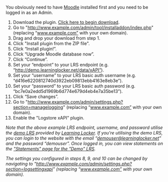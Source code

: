 You obviously need to have [Moodle](https://moodle.org/) installed first and you need to be logged in as an Admin.

1. Download the plugin. [Click here to begin download](../xapi.zip?raw=true).
2. Go to "http://www.example.com/admin/tool/installaddon/index.php" (replacing “www.example.com” with your own domain).
3. Drag and drop your download from step 1.
4. Click "Install plugin from the ZIP file".
5. Click “Install plugin!”.
6. Click “Upgrade Moodle database now”.
7. Click “Continue”.
8. Set your “endpoint” to your LRS endpoint (e.g. “http://demo.learninglocker.net/data/xAPI”).
9. Set your “username” to your LRS basic auth username (e.g. “d416e6220812740d3922eb09813ebb4163e8eb3e”).
10. Set your “password” to your LRS basic auth password (e.g. “bc7e0a2edd5d1969b6d774e679d4eb4e7a35be13”).
11. Click “Save changes”.
12. Go to "http://www.example.com/admin/settings.php?section=managelogging" (replacing “www.example.com” with your own domain).
13. Enable the "Logstore xAPI" plugin.

*Note that the above example LRS endpoint, username, and password utilise the [demo LRS](http://demo.learninglocker.net/) provided by [Learning Locker](http://learninglocker.net/). If you're utilising the demo LRS, you can login to the website with the email “demouser@learninglocker.net” and the password “demouser”. Once logged in, you can view statements on the ["Statements" page for the "Demo" LRS](http://demo.learninglocker.net/lrs/554a45e98fbdd7cd406c171e/statements).*

*The settings you configured in steps 8, 9, and 10 can be changed by navigating to "http://www.example.com/admin/settings.php?section=logsettingxapi" (replacing “www.example.com” with your own domain).*
